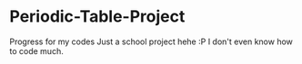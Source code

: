 # Periodic-Table-Project
Progress for my codes
Just a school project hehe :P
I don't even know how to code much.
